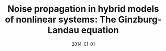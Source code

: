 ---
title: "Noise propagation in hybrid models of nonlinear systems: The Ginzburg-Landau equation"
collection: publications
permalink: /publication/2014-01-01-paper-1
excerpt: 'Paper 1'
date: 2014-01-01
venue: 'Journal of Computational Physics'
paperurl: 'https://doi.org/10.1016/j.jcp.2014.01.015'
citation: 'S. Taverniers, F.J. Alexander, and D.M. Tartakovsky. Noise propagation in hybrid models of nonlinear systems: The Ginzburg-Landau equation. <i>J. Comp. Phys.</i>, 262:313-324 (2014).'
---